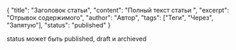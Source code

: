 {
    "title": "Заголовок статьи",
    "content": "Полный текст статьи ",
    "excerpt": "Отрывок содержимого",
    "author": "Автор",
    "tags": ["Теги", "Через", "Запятую"],
    "status": "published"
}

status может быть published, draft и archieved
